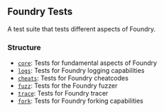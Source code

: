 ## Foundry Tests

A test suite that tests different aspects of Foundry.

### Structure

- [`core`](core): Tests for fundamental aspects of Foundry
- [`logs`](logs): Tests for Foundry logging capabilities
- [`cheats`](cheats): Tests for Foundry cheatcodes
- [`fuzz`](fuzz): Tests for the Foundry fuzzer
- [`trace`](trace): Tests for Foundry tracer
- [`fork`](fork): Tests for Foundry forking capabilities
